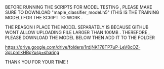 BEFORE RUNNING THE SCRIPTS FOR MODEL TESTING , PLEASE MAKE SURE TO DOWNLOAD "maple_classifier_model.h5" (THIS IS THE TRAINING MODEL) FOR THE SCRIPT TO WORK .

THE REASON I PLACE THE MODEL SEPARATELY IS BECAUSE GITHUB WONT ALLOW UPLOADING FILE LARGER THAN 100MB . THEREFORE , PLEASE DOWNLOAD THE MODEL BELOW THEN ADD IT TO THE FOLDER 

https://drive.google.com/drive/folders/1rdjNK178TP7uP-LeV8cOZ-3gLpmlkHBg?usp=sharing

THANK YOU FOR YOUR TIME !
